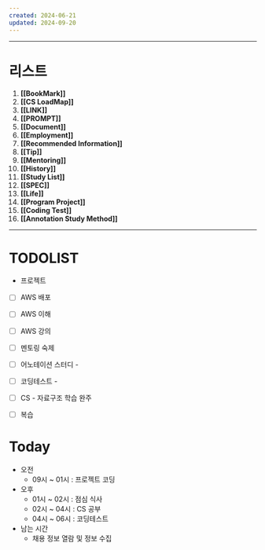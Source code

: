 ```yaml
---
created: 2024-06-21
updated: 2024-09-20
---
```

---


# **리스트**

1. **[[BookMark]]**
2. **[[CS LoadMap]]**
3. **[[LINK]]**
4. **[[PROMPT]]**
5. **[[Document]]**
6. **[[Employment]]**
7. **[[Recommended Information]]**
8. **[[Tip]]**
9. **[[Mentoring]]**
10. **[[History]]**
11. **[[Study List]]**
12. **[[SPEC]]**
13. **[[Life]]**
14. **[[Program Project]]**
15. **[[Coding Test]]**
16. **[[Annotation Study Method]]**


---
# **TODOLIST**

- 프로젝트
- [ ] AWS 배포
- [ ] AWS 이해
- [ ] AWS 강의
- [ ] 멘토링 숙제
- [ ] 어노테이션 스터디 - 
- [ ] 코딩테스트 - 
- [ ] CS - 자료구조 학습 완주
- [ ] 복습


# **Today**

- 오전 
	- 09시 ~ 01시 : 프로젝트 코딩
- 오후
	- 01시 ~ 02시 : 점심 식사
	- 02시 ~ 04시 : CS 공부
	- 04시 ~ 06시 : 코딩테스트
- 남는 시간
	- 채용 정보 열람 및 정보 수집




